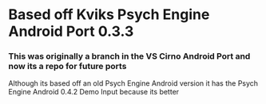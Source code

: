 # Based off Kviks Psych Engine Android Port 0.3.3 
### This was originally a branch in the VS Cirno Android Port and now its a repo for future ports
Although its based off an old Psych Engine Android version it has the Psych Engine Android 0.4.2 Demo Input because its better 

